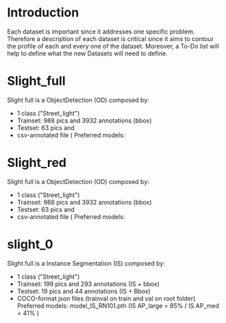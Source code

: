 # Introduction 

Each dataset is important since it addresses one specific problem. Therefore a description of each dataset is critical since it aims to contour the profile of each and every one of the dataset. Moreover, a To-Do list will help to define what the new Datasets will need to define. 

# Slight_full
Slight full is a ObjectDetection (OD) composed by:
- 1 class ("Street_light")
- Trainset: 988 pics and 3932 annotations (bbox)
- Testset: 63 pics and 
- csv-annotated file (
Preferred models: 

# Slight_red
Slight full is a ObjectDetection (OD) composed by:
- 1 class ("Street_light")
- Trainset: 988 pics and 3932 annotations (bbox)
- Testset: 63 pics and 
- csv-annotated file ( 
Preferred models: 

# slight_0
Slight full is a Instance Segmentation (IS) composed by:
- 1 class ("Street_light")
- Trainset: 199 pics and 293 annotations (IS + bbox)
- Testset: 19 pics and 44 annotations (IS + Bbox)
- COCO-format json files (trainval on train and val on root folder)
Preferred models: model_IS_RN101.pth (IS AP_large = 85% / IS AP_med = 41% )

